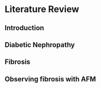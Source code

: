 
# Literature Review

## Introduction

## Diabetic Nephropathy

## Fibrosis 

## Observing fibrosis with AFM 

